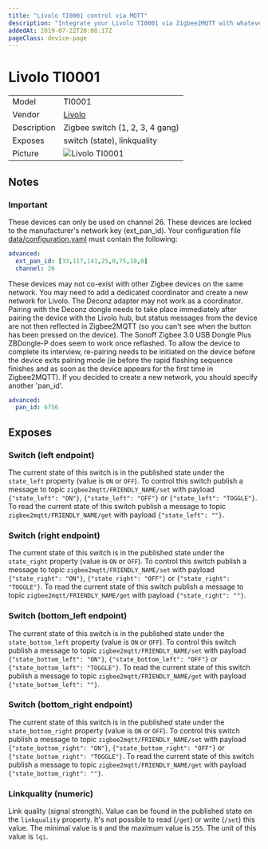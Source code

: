 ```yaml
---
title: "Livolo TI0001 control via MQTT"
description: "Integrate your Livolo TI0001 via Zigbee2MQTT with whatever smart home infrastructure you are using without the vendor's bridge or gateway."
addedAt: 2019-07-22T20:08:17Z
pageClass: device-page
---
```


<!-- !!!! -->
<!-- ATTENTION: This file is auto-generated through docgen! -->
<!-- You can only edit the "Notes"-Section between the two comment lines "Notes BEGIN" and "Notes END". -->
<!-- Do not use h1 or h2 heading within "## Notes"-Section. -->
<!-- !!!! -->

# Livolo TI0001

|     |     |
|-----|-----|
| Model | TI0001  |
| Vendor  | [Livolo](/supported-devices/#v=Livolo)  |
| Description | Zigbee switch (1, 2, 3, 4 gang) |
| Exposes | switch (state), linkquality |
| Picture | ![Livolo TI0001](https://www.zigbee2mqtt.io/images/devices/TI0001.jpg) |


<!-- Notes BEGIN: You can edit here. Add "## Notes" headline if not already present. -->
## Notes


### Important
These devices can only be used on channel 26.
These devices are locked to the manufacturer's network key (ext_pan_id).
Your configuration file [data/configuration.yaml](../guide/configuration/) must contain the following:

```yaml
advanced:
  ext_pan_id: [33,117,141,25,0,75,18,0]
  channel: 26
```

These devices may not co-exist with other Zigbee devices on the same network.
You may need to add a dedicated coordinator and create a new network for Livolo.  The Deconz adapter may not work as a coordinator.  Pairing with the Deconz dongle needs to take place immediately after pairing the device with the Livolo hub, but status messages from the device are not then reflected in Zigbee2MQTT (so you can't see when the button has been pressed on the device).  The Sonoff Zigbee 3.0 USB Dongle Plus ZBDongle-P does seem to work once reflashed.  To allow the device to complete its interview, re-pairing needs to be initiated on the device before the device exits pairing mode (ie before the rapid flashing sequence finishes and as soon as the device appears for the first time in Zigbee2MQTT).
If you decided to create a new network, you should specify another 'pan_id'.

```yaml
advanced:
  pan_id: 6756
```
<!-- Notes END: Do not edit below this line -->




## Exposes

### Switch (left endpoint)
The current state of this switch is in the published state under the `state_left` property (value is `ON` or `OFF`).
To control this switch publish a message to topic `zigbee2mqtt/FRIENDLY_NAME/set` with payload `{"state_left": "ON"}`, `{"state_left": "OFF"}` or `{"state_left": "TOGGLE"}`.
To read the current state of this switch publish a message to topic `zigbee2mqtt/FRIENDLY_NAME/get` with payload `{"state_left": ""}`.

### Switch (right endpoint)
The current state of this switch is in the published state under the `state_right` property (value is `ON` or `OFF`).
To control this switch publish a message to topic `zigbee2mqtt/FRIENDLY_NAME/set` with payload `{"state_right": "ON"}`, `{"state_right": "OFF"}` or `{"state_right": "TOGGLE"}`.
To read the current state of this switch publish a message to topic `zigbee2mqtt/FRIENDLY_NAME/get` with payload `{"state_right": ""}`.

### Switch (bottom_left endpoint)
The current state of this switch is in the published state under the `state_bottom_left` property (value is `ON` or `OFF`).
To control this switch publish a message to topic `zigbee2mqtt/FRIENDLY_NAME/set` with payload `{"state_bottom_left": "ON"}`, `{"state_bottom_left": "OFF"}` or `{"state_bottom_left": "TOGGLE"}`.
To read the current state of this switch publish a message to topic `zigbee2mqtt/FRIENDLY_NAME/get` with payload `{"state_bottom_left": ""}`.

### Switch (bottom_right endpoint)
The current state of this switch is in the published state under the `state_bottom_right` property (value is `ON` or `OFF`).
To control this switch publish a message to topic `zigbee2mqtt/FRIENDLY_NAME/set` with payload `{"state_bottom_right": "ON"}`, `{"state_bottom_right": "OFF"}` or `{"state_bottom_right": "TOGGLE"}`.
To read the current state of this switch publish a message to topic `zigbee2mqtt/FRIENDLY_NAME/get` with payload `{"state_bottom_right": ""}`.

### Linkquality (numeric)
Link quality (signal strength).
Value can be found in the published state on the `linkquality` property.
It's not possible to read (`/get`) or write (`/set`) this value.
The minimal value is `0` and the maximum value is `255`.
The unit of this value is `lqi`.


